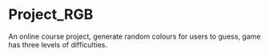 # Project_RGB
An online course project, generate random colours for users to guess, game has three levels of difficulties.
